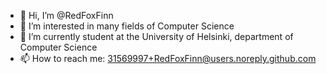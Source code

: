 - 👋 Hi, I’m @RedFoxFinn
- 👀 I’m interested in many fields of Computer Science
- 🌱 I’m currently student at the University of Helsinki, department of Computer Science
- 📫 How to reach me: 31569997+RedFoxFinn@users.noreply.github.com

<!---
RedFoxFinn/RedFoxFinn is a ✨ special ✨ repository because its `README.md` (this file) appears on your GitHub profile.
You can click the Preview link to take a look at your changes.
--->

